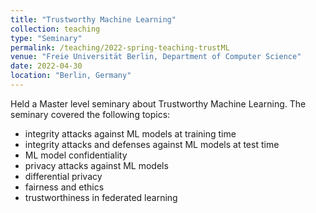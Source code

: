 ```yaml
---
title: "Trustworthy Machine Learning"
collection: teaching
type: "Seminary"
permalink: /teaching/2022-spring-teaching-trustML
venue: "Freie Universität Berlin, Department of Computer Science"
date: 2022-04-30
location: "Berlin, Germany"
---
```


Held a Master level seminary about Trustworthy Machine Learning. 
The seminary covered the following topics:
- integrity attacks against ML models at training time
- integrity attacks and defenses against ML models at test time
- ML model confidentiality
- privacy attacks against ML models
- differential privacy
- fairness and ethics
- trustworthiness in federated learning

